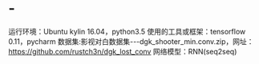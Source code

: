 # -
 运行环境：Ubuntu kylin 16.04，python3.5 使用的工具或框架：tensorflow 0.11，pycharm 数据集:影视对白数据集---dgk_shooter_min.conv.zip，网址：https://github.com/rustch3n/dgk_lost_conv 网络模型：RNN(seq2seq)
